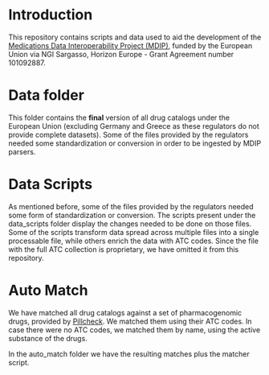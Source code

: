 # Introduction

This repository contains scripts and data used to aid the development of the [Medications Data Interoperability Project (MDIP)](https://mdip.eu/en), funded by the European Union via NGI Sargasso, Horizon Europe - Grant Agreement number 101092887.

# Data folder

This folder contains the **final** version of all drug catalogs under the European Union (excluding Germany and Greece as these regulators do not provide complete datasets). Some of the files provided by the regulators needed some standardization or conversion in order to be ingested by MDIP parsers.

# Data Scripts

As mentioned before, some of the files provided by the regulators needed some form of standardization or conversion. The scripts present under the data_scripts folder display the changes needed to be done on those files. Some of the scripts transform data spread across multiple files into a single processable file, while others enrich the data with ATC codes. Since the file with the full ATC collection is proprietary, we have omitted it from this repository.

# Auto Match

We have matched all drug catalogs against a set of pharmacogenomic drugs, provided by [Pillcheck](https://www.pillcheck.ca/medications/). We matched them using their ATC codes. In case there were no ATC codes, we matched them by name, using the active substance of the drugs. 

In the auto_match folder we have the resulting matches plus the matcher script. 